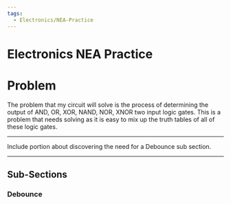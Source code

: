 ```yaml
---
tags:
  - Electronics/NEA-Practice
---
```

# Electronics NEA Practice

# Problem
The problem that my circuit will solve is the process of determining the output of AND, OR, XOR, NAND, NOR, XNOR two input logic gates.
This is a problem that needs solving as it is easy to mix up the truth tables of all of these logic gates.

---
Include portion about discovering the need for a Debounce sub section.

---
## Sub-Sections
### Debounce

